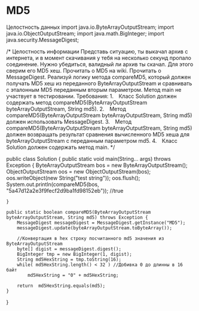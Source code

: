 # MD5
Целостность данных
import java.io.ByteArrayOutputStream;
import java.io.ObjectOutputStream;
import java.math.BigInteger;
import java.security.MessageDigest;

/* 
Целостность информации
Представь ситуацию, ты выкачал архив с интернета, и в момент скачивания у тебя на несколько секунд пропало соединение.
Нужно убедиться, валидный ли архив ты скачал. Для этого сверим его MD5 хеш.
Прочитать о MD5 на wiki.
Прочитать о MessageDigest.
Реализуй логику метода compareMD5, который должен получать MD5 хеш из переданного ByteArrayOutputStream
 и сравнивать с эталонным MD5 переданным вторым параметром.
Метод main не участвует в тестировании.
Требования:
1. Класс Solution должен содержать метод compareMD5(ByteArrayOutputStream byteArrayOutputStream, String md5).
2. Метод compareMD5(ByteArrayOutputStream byteArrayOutputStream, String md5) должен использовать MessageDigest.
3. Метод compareMD5(ByteArrayOutputStream byteArrayOutputStream, String md5) должен возвращать результат сравнения
 вычисленного MD5 хеша для byteArrayOutputStream с переданным параметром md5.
4. Класс Solution должен содержать метод main.
*/

public class Solution {
    public static void main(String... args) throws Exception {
        ByteArrayOutputStream bos = new ByteArrayOutputStream();
        ObjectOutputStream oos = new ObjectOutputStream(bos);
        oos.writeObject(new String("test string"));
        oos.flush();
        System.out.println(compareMD5(bos, "5a47d12a2e3f9fecf2d9ba1fd98152eb")); //true

    }

    public static boolean compareMD5(ByteArrayOutputStream byteArrayOutputStream, String md5) throws Exception {
        MessageDigest messageDigest = MessageDigest.getInstance("MD5");
        messageDigest.update(byteArrayOutputStream.toByteArray());

        //Конвертация в hex строку посчитанного md5 значения из ByteArrayOutputStream
        byte[] digist = messageDigest.digest();
        BigInteger tmp = new BigInteger(1, digist);
        String md5HexString = tmp.toString(16);
        while( md5HexString.length() < 32 ) //Добивка 0 до длинны в 16 байт
            md5HexString = "0" + md5HexString;

        return  md5HexString.equals(md5);
    }
}
